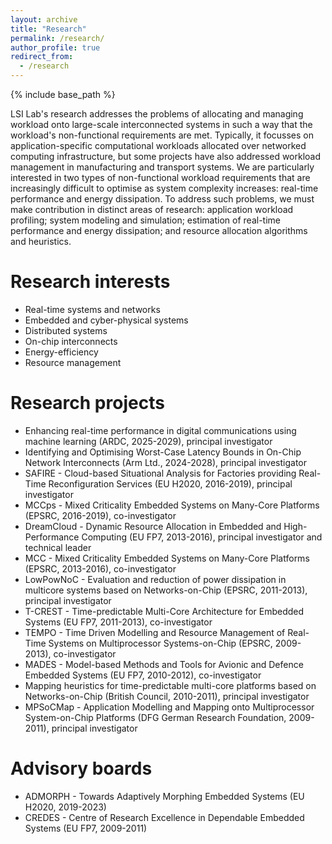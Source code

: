 ```yaml
---
layout: archive
title: "Research"
permalink: /research/
author_profile: true
redirect_from:
  - /research
---
```


{% include base_path %}

LSI Lab's research addresses the problems of allocating and managing workload onto large-scale interconnected systems in such a way that the workload's non-functional requirements are met. Typically, it focusses on application-specific computational workloads allocated over networked computing infrastructure, but some projects have also addressed workload management in manufacturing and transport systems. We are particularly interested in two types of non-functional workload requirements that are increasingly difficult to optimise as system complexity increases: real-time performance and energy dissipation. To address such problems, we must make contribution in distinct areas of research: application workload profiling; system modeling and simulation; estimation of real-time performance and energy dissipation; and resource allocation algorithms and heuristics.


Research interests
======
* Real-time systems and networks
* Embedded and cyber-physical systems
* Distributed systems
* On-chip interconnects
* Energy-efficiency
* Resource management 

Research projects
======
* Enhancing real-time performance in digital communications using machine learning (ARDC, 2025-2029), principal investigator
* Identifying and Optimising Worst-Case Latency Bounds in On-Chip Network Interconnects (Arm Ltd., 2024-2028), principal investigator
* SAFIRE - Cloud-based Situational Analysis for Factories providing Real-Time Reconfiguration Services (EU H2020, 2016-2019), principal investigator
* MCCps - Mixed Criticality Embedded Systems on Many-Core Platforms (EPSRC, 2016-2019), co-investigator
* DreamCloud - Dynamic Resource Allocation in Embedded and High-Performance Computing (EU FP7, 2013-2016), principal investigator and technical leader
* MCC - Mixed Criticality Embedded Systems on Many-Core Platforms (EPSRC, 2013-2016), co-investigator
* LowPowNoC - Evaluation and reduction of power dissipation in multicore systems based on Networks-on-Chip (EPSRC, 2011-2013), principal investigator
* T-CREST - Time-predictable Multi-Core Architecture for Embedded Systems (EU FP7, 2011-2013), co-investigator
* TEMPO - Time Driven Modelling and Resource Management of Real-Time Systems on Multiprocessor Systems-on-Chip (EPSRC, 2009-2013), co-investigator
* MADES - Model-based Methods and Tools for Avionic and Defence Embedded Systems (EU FP7, 2010-2012), co-investigator
* Mapping heuristics for time-predictable multi-core platforms based on Networks-on-Chip (British Council, 2010-2011), principal investigator
* MPSoCMap - Application Modelling and Mapping onto Multiprocessor System-on-Chip Platforms (DFG German Research Foundation, 2009-2011), principal investigator


Advisory boards
======
* ADMORPH - Towards Adaptively Morphing Embedded Systems (EU H2020, 2019-2023)
* CREDES - Centre of Research Excellence in Dependable Embedded Systems (EU FP7, 2009-2011)

